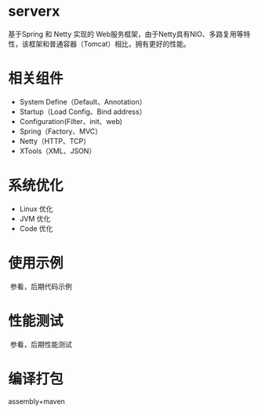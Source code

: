 # serverx

基于Spring 和 Netty 实现的 Web服务框架，由于Netty具有NIO、多路复用等特性，该框架和普通容器（Tomcat）相比，拥有更好的性能。

# 相关组件

* System Define（Default、Annotation）
* Startup（Load Config、Bind address）
* Configuration(Filter、init、web)
* Spring（Factory、MVC）
* Netty（HTTP、TCP）
* XTools（XML、JSON）

# 系统优化
* Linux 优化
* JVM 优化
* Code 优化

# 使用示例
  参看，后期代码示例
  
# 性能测试
  参看，后期性能测试
  
# 编译打包
  assembly+maven

